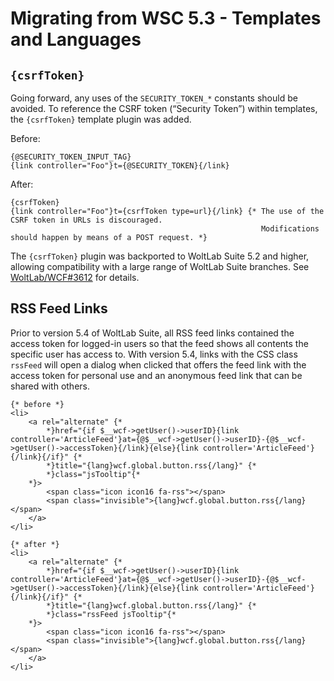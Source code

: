 # Migrating from WSC 5.3 - Templates and Languages

## `{csrfToken}`

Going forward, any uses of the `SECURITY_TOKEN_*` constants should be avoided.
To reference the CSRF token (“Security Token”) within templates, the `{csrfToken}` template plugin was added.

Before:

```smarty
{@SECURITY_TOKEN_INPUT_TAG}
{link controller="Foo"}t={@SECURITY_TOKEN}{/link}
```

After:

```smarty
{csrfToken}
{link controller="Foo"}t={csrfToken type=url}{/link} {* The use of the CSRF token in URLs is discouraged.
                                                        Modifications should happen by means of a POST request. *}
```

The `{csrfToken}` plugin was backported to WoltLab Suite 5.2 and higher, allowing compatibility with a large range of WoltLab Suite branches.
See [WoltLab/WCF#3612](https://github.com/WoltLab/WCF/pull/3612) for details.


## RSS Feed Links

Prior to version 5.4 of WoltLab Suite, all RSS feed links contained the access token for logged-in users so that the feed shows all contents the specific user has access to.
With version 5.4, links with the CSS class `rssFeed` will open a dialog when clicked that offers the feed link with the access token for personal use and an anonymous feed link that can be shared with others.

```smarty
{* before *}
<li>
    <a rel="alternate" {*
        *}href="{if $__wcf->getUser()->userID}{link controller='ArticleFeed'}at={@$__wcf->getUser()->userID}-{@$__wcf->getUser()->accessToken}{/link}{else}{link controller='ArticleFeed'}{/link}{/if}" {*
        *}title="{lang}wcf.global.button.rss{/lang}" {*
        *}class="jsTooltip"{*
    *}>
        <span class="icon icon16 fa-rss"></span>
        <span class="invisible">{lang}wcf.global.button.rss{/lang}</span>
    </a>
</li>

{* after *}
<li>
    <a rel="alternate" {*
        *}href="{if $__wcf->getUser()->userID}{link controller='ArticleFeed'}at={@$__wcf->getUser()->userID}-{@$__wcf->getUser()->accessToken}{/link}{else}{link controller='ArticleFeed'}{/link}{/if}" {*
        *}title="{lang}wcf.global.button.rss{/lang}" {*
        *}class="rssFeed jsTooltip"{*
    *}>
        <span class="icon icon16 fa-rss"></span>
        <span class="invisible">{lang}wcf.global.button.rss{/lang}</span>
    </a>
</li>
```
